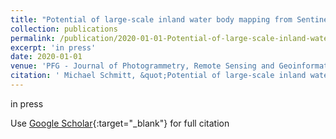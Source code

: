 ```yaml
---
title: "Potential of large-scale inland water body mapping from Sentinel-1/2 data on the example of Bavaria?s lakes and rivers"
collection: publications
permalink: /publication/2020-01-01-Potential-of-large-scale-inland-water-body-mapping-from-Sentinel-12-data-on-the-example-of-Bavarias-lakes-and-rivers
excerpt: 'in press'
date: 2020-01-01
venue: 'PFG - Journal of Photogrammetry, Remote Sensing and Geoinformation Science'
citation: ' Michael Schmitt, &quot;Potential of large-scale inland water body mapping from Sentinel-1/2 data on the example of Bavaria?s lakes and rivers.&quot; PFG - Journal of Photogrammetry, Remote Sensing and Geoinformation Science, 2020.'
---
```

in press

Use [Google Scholar](https://scholar.google.com/scholar?q=Potential+of+large+scale+inland+water+body+mapping+from+Sentinel+1/2+data+on+the+example+of+Bavaria?s+lakes+and+rivers){:target="_blank"} for full citation
